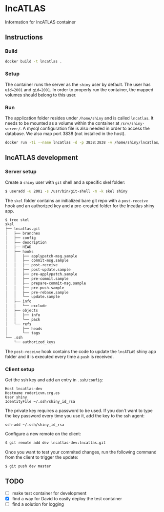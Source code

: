 # lncATLAS

Information for lncATLAS container

## Instructions

### Build

```bash
docker build -t lncatlas .
```

### Setup

The container runs the server as the `shiny` user by default. The user has `uid=2001` and `gid=2001`. In order to properly run the container, the mapped volumes should belong to this user. 

### Run

The application folder resides under `/home/shiny` and is called `lncatlas`. It needs to be mounted as a volume within the container at `/srv/shiny-server/`. A mysql configuration file is also needed in order to access the database. We also map port 3838 (not installed in the host).

```bash
docker run -ti --name lncatlas -d -p 3838:3838 -v /home/shiny/lncatlas/:/srv/shiny-server/ -v $(pwd)/my.cnf:/srv/shiny-server/.mysqlconf lncatlas
```

## lncATLAS development

### Server setup

Create a `shiny` user with `git` shell and a specific skel folder:

```bash
$ useradd -u 2001 -s /usr/bin/git-shell -m -k skel shiny
```

The `skel` folder contains an initialized bare git repo with a `post-receive` hook and an authorized key and a pre-created folder for the lncatlas shiny app.

```bash
$ tree skel
skel
├── lncatlas.git
│   ├── branches
│   ├── config
│   ├── description
│   ├── HEAD
│   ├── hooks
│   │   ├── applypatch-msg.sample
│   │   ├── commit-msg.sample
│   │   ├── post-receive
│   │   ├── post-update.sample
│   │   ├── pre-applypatch.sample
│   │   ├── pre-commit.sample
│   │   ├── prepare-commit-msg.sample
│   │   ├── pre-push.sample
│   │   ├── pre-rebase.sample
│   │   └── update.sample
│   ├── info
│   │   └── exclude
│   ├── objects
│   │   ├── info
│   │   └── pack
│   └── refs
│       ├── heads
│       └── tags
└── .ssh
    └── authorized_keys
```

The `post-receive` hook contains the code to update the `lncATLAS` shiny app folder and it is executed every time a `push` is received.

### Client setup

Get the ssh key and add an entry in `.ssh/config`:

```
Host lncatlas-dev
Hostname rodericvm.crg.es
User shiny
IdentityFile ~/.ssh/shiny_id_rsa
```

The private key requires a password to be used. If you don't want to type the key password every time you use it, add the key to the ssh agent:

```
ssh-add ~/.ssh/shiny_id_rsa 
```

Configure a new remote on the client:

```bash
$ git remote add dev lncatlas-dev:lncatlas.git
```

Once you want to test your commited changes, run the following command from the client to trigger the update:

```bash
$ git push dev master
```

## TODO

- [ ] make test container for development
- [x] find a way for David to easily deploy the test container
- [ ] find a solution for logging
